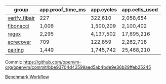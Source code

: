 | group | app.proof_time_ms | app.cycles | app.cells_used | leaf.proof_time_ms | leaf.cycles | leaf.cells_used |
| -- | -- | -- | -- | -- | -- | -- |
| [verify_fibair](https://github.com/openvm-org/openvm/blob/benchmark-results/benchmarks-pr/2166/verify_fibair-bbe93704d43599aed5ab4bde9e36b29ffeb25245.md) | 227 |  322,610 |  2,058,654 |- | - | - |
| [fibonacci](https://github.com/openvm-org/openvm/blob/benchmark-results/benchmarks-pr/2166/fibonacci-bbe93704d43599aed5ab4bde9e36b29ffeb25245.md) | 1,008 |  1,500,209 |  2,100,402 |- | - | - |
| [regex](https://github.com/openvm-org/openvm/blob/benchmark-results/benchmarks-pr/2166/regex-bbe93704d43599aed5ab4bde9e36b29ffeb25245.md) | 2,295 |  4,137,502 |  17,695,216 |- | - | - |
| [ecrecover](https://github.com/openvm-org/openvm/blob/benchmark-results/benchmarks-pr/2166/ecrecover-bbe93704d43599aed5ab4bde9e36b29ffeb25245.md) | 709 |  122,859 |  2,262,718 |- | - | - |
| [pairing](https://github.com/openvm-org/openvm/blob/benchmark-results/benchmarks-pr/2166/pairing-bbe93704d43599aed5ab4bde9e36b29ffeb25245.md) | 1,449 |  1,745,742 |  25,468,210 |- | - | - |


Commit: https://github.com/openvm-org/openvm/commit/bbe93704d43599aed5ab4bde9e36b29ffeb25245

[Benchmark Workflow](https://github.com/openvm-org/openvm/actions/runs/18606753971)
